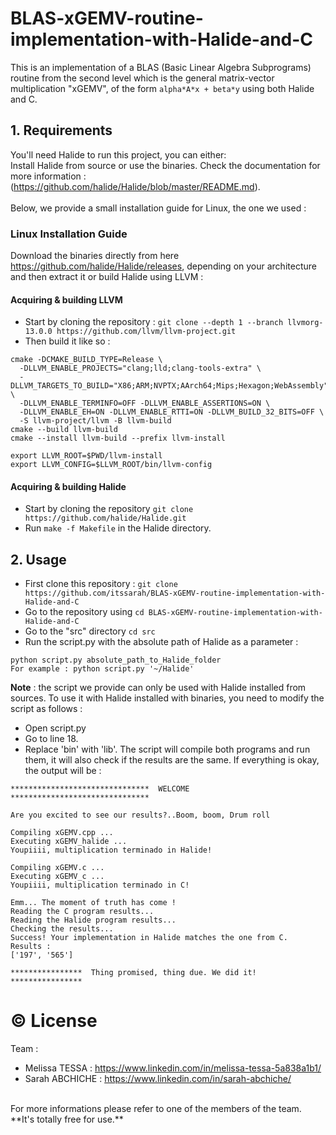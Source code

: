 # BLAS-xGEMV-routine-implementation-with-Halide-and-C
 This is an implementation of a BLAS (Basic Linear Algebra Subprograms) routine from the second level which is the general matrix-vector multiplication "xGEMV", of the form ``` alpha*A*x + beta*y ``` using both Halide and C.

## 1. Requirements
You'll need Halide to run this project, you can either: <br/>
Install Halide from source or use the binaries. Check the documentation for more information  : (https://github.com/halide/Halide/blob/master/README.md). <br/><br/>
Below, we provide a small installation guide for Linux, the one we used : 
### Linux Installation Guide
Download the binaries directly from here https://github.com/halide/Halide/releases, depending on your architecture and then extract it or build Halide using LLVM :
#### Acquiring & building LLVM
- Start by cloning the repository : ``` git clone --depth 1 --branch llvmorg-13.0.0 https://github.com/llvm/llvm-project.git ```
- Then build it like so : 
``` 
cmake -DCMAKE_BUILD_TYPE=Release \
  -DLLVM_ENABLE_PROJECTS="clang;lld;clang-tools-extra" \     
  -DLLVM_TARGETS_TO_BUILD="X86;ARM;NVPTX;AArch64;Mips;Hexagon;WebAssembly" \
  -DLLVM_ENABLE_TERMINFO=OFF -DLLVM_ENABLE_ASSERTIONS=ON \
  -DLLVM_ENABLE_EH=ON -DLLVM_ENABLE_RTTI=ON -DLLVM_BUILD_32_BITS=OFF \
  -S llvm-project/llvm -B llvm-build
cmake --build llvm-build
cmake --install llvm-build --prefix llvm-install
```
```
export LLVM_ROOT=$PWD/llvm-install
export LLVM_CONFIG=$LLVM_ROOT/bin/llvm-config
```
#### Acquiring & building Halide
- Start by cloning the repository ```git clone https://github.com/halide/Halide.git``` <br/>
- Run ``` make -f Makefile ``` in the Halide directory.
## 2. Usage
- First clone this repository :
``` git clone https://github.com/itssarah/BLAS-xGEMV-routine-implementation-with-Halide-and-C ```
- Go to the repository using ``` cd BLAS-xGEMV-routine-implementation-with-Halide-and-C ```
- Go to the "src" directory ``` cd src ```
- Run the script.py with the absolute path of Halide as a parameter : 
```
python script.py absolute_path_to_Halide_folder
For example : python script.py '~/Halide' 
```
**Note** : the script we provide can only be used with Halide installed from sources.
To use it with Halide installed with binaries, you need to modify the script as  follows :
- Open script.py 
- Go to line 18.
- Replace 'bin' with 'lib'.
The script will compile both programs and run them, it will also check if the results are the same. If everything is okay, the output will be :
```
*******************************  WELCOME  *******************************
 
Are you excited to see our results?..Boom, boom, Drum roll
 
Compiling xGEMV.cpp ...
Executing xGEMV_halide ...
Youpiiii, multiplication terminado in Halide! 
  
Compiling xGEMV.c ...
Executing xGEMV_c ...
Youpiiii, multiplication terminado in C! 
  
Emm... The moment of truth has come !
Reading the C program results...
Reading the Halide program results...
Checking the results...
Success! Your implementation in Halide matches the one from C.
Results : 
['197', '565']
 
****************  Thing promised, thing due. We did it!  ****************
```

# ©️ License
Team : <br/>
- Melissa TESSA : https://www.linkedin.com/in/melissa-tessa-5a838a1b1/
- Sarah ABCHICHE : https://www.linkedin.com/in/sarah-abchiche/ <br/>
<br/>
For more informations please refer to one of the members of the team. **It's totally free for use.**


 
